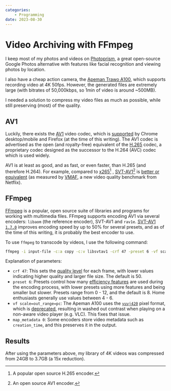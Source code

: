 ```yaml
---
categories:
    - Programming
date: 2023-08-30
---
```


# Video Archiving with FFmpeg

I keep most of my photos and videos on [Photoprism](2022-11-26-photoprism-google-photos.md), a great open-source Google Photos alternative with features like facial recognition and viewing photos by location.

<!-- more -->


I also have a cheap action camera, the [Apeman Trawo A100][apeman], which supports recording video at 4K 50fps. However, the generated files are extremely large (with bitrates of 50,000kbps, so 1min of video is around ~500MB).

I needed a solution to compress my video files as much as possible, while still preserving (most) of the quality.

## AV1

Luckily, there exists the [AV1][av1] video codec, which is [supported][av1-support] by Chrome desktop/mobile and Firefox (at the time of this writing). The AV1 codec is advertised as the open (and royalty-free) equivalent of the [H.265][h265] codec, a proprietary codec designed as the successor to the H.264 (AVC) codec which is used widely.

AV1 is at least as good, and as fast, or even faster, than H.265 (and therefore H.264). For example, compared to [x265][x265][^x265] , [SVT-AV1][svt-av1][^svt-av1] is [better or equivalent][av1-benchmark] (as measured by [VMAF][vmaf], a new video quality benchmark from Netflix).

## FFmpeg

[FFmpeg][ffmpeg] is a popular, open source suite of libraries and programs for working with multimedia files. FFmpeg supports encoding AV1 via several encoders: `libaom` (the reference encoder), SVT-AV1 and `rav1e`. [SVT-AV1 `1.7.0`][svt-1.7.0] improves encoding speed by up to 50% for several presets, and as of the time of this writing, it is probably the best encoder to use.

To use `ffmpeg` to transcode by videos, I use the following command:

```bash
ffmpeg -i input-file -c:a copy -c:v libsvtav1 -crf 47 -preset 6 -vf scale=out_range=pc -map_metadata 0 output-file
```

Explanation of parameters:

-   `crf 47`: This sets the [quality level][crf] for each frame, with lower values indicating higher quality and larger file size. The default is 50.
-   `preset 6`: Presets control how many [efficiency features][presets] are used during the encoding process, with lower presets using more features and being smaller but slower. Presets range from 0 - 12, and the default is 8. Home enthusiasts generally use values between 4 - 6.
-   `vf scale=out_range=pc`: The Apeman A100 uses the [`yuvj420`][yuvj] pixel format, which is [deprecated][scaling], resulting in washed out contrast when playing on a non-aware video player (e.g. VLC). This fixes that issue.
-   `map_metadata 0`: Some encoders store video metadata such as `creation_time`, and this preserves it in the output.

## Results

After using the parameters above, my library of 4K videos was compressed from 24GB to 3.7GB (a 15x reduction).

[^x265]: A popular open source H.265 encoder.
[^svt-av1]: An open source AV1 encoder.

[apeman]: https://thetechnologyman.com/apeman-trawo-a100-action-camera-review-4k-50-fps-vs-gopro/
[av1]: https://en.wikipedia.org/wiki/AV1
[av1-support]: https://caniuse.com/av1
[h265]: https://en.wikipedia.org/wiki/High_Efficiency_Video_Coding
[av1-benchmark]: https://medium.com/@ewoutterhoeven/av1-is-ready-for-prime-time-svt-av1-beats-x265-and-libvpx-in-quality-bitrate-and-speed-31c1960703db
[vmaf]: https://scribe.rip/netflix-techblog/toward-a-practical-perceptual-video-quality-metric-653f208b9652
[x265]: https://en.wikipedia.org/wiki/X265
[SVT-AV1]: https://gitlab.com/AOMediaCodec/SVT-AV1
[ffmpeg]: https://ffmpeg.org/
[ffmpeg-av1]: https://trac.ffmpeg.org/wiki/Encode/AV1
[svt-1.7.0]: https://gitlab.com/AOMediaCodec/SVT-AV1/-/releases/v1.7.0
[crf]: https://trac.ffmpeg.org/wiki/Encode/AV1#CRF
[scaling]: http://trac.ffmpeg.org/wiki/Scaling
[yuvj]: https://trac.ffmpeg.org/ticket/225
[presets]: https://gitlab.com/AOMediaCodec/SVT-AV1/-/blob/master/Docs/CommonQuestions.md#what-presets-do
